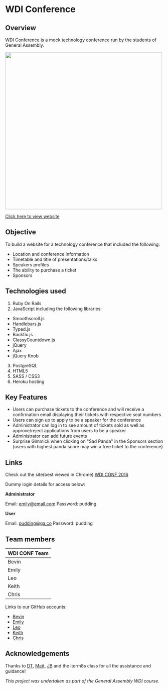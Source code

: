 # WDI Conference

## Overview

WDI Conference is a mock technology conference run by the students of General Assembly.

<img src="http://i.imgur.com/GkFvpnI.png" width="500">

[Click here to view website](https://code-play-wdi-conference.herokuapp.com/)

## Objective

To build a website for a technology conference that included the following:
- Location and conference information
- Timetable and title of presentations/talks
- Speakers profiles
- The ability to purchase a ticket
- Sponsors

## Technologies used

1. Ruby On Rails
2. JavaScript including the following libraries:
  - Smoothscroll.js
  - Handlebars.js
  - Typed.js
  - Backfix.js
  - ClassyCountdown.js
  - jQuery
  - Ajax
  - jQuery Knob
3. PostgreSQL
4. HTML5
5. SASS / CSS3
6. Heroku hosting


## Key Features

- Users can purchase tickets to the conference and will receive a confirmation email displaying their tickets with respective seat numbers
- Users can sign up to apply to be a speaker for the conference
- Administrator can log in to see amount of tickets sold as well as approve/reject applications from users to be a speaker
- Administrator can add future events
- Surprise Gimmick when clicking on "Sad Panda" in the Sponsors section (users with highest panda score may win a free ticket to the conference)

## Links

Check out the site(best viewed in Chrome) [WDI CONF 2016](https://code-play-wdi-conference.herokuapp.com/)

Dummy login details for access below:

**Administrator**

Email: emily@email.com
Password: pudding

**User**

Email: pudding@ga.co
Password: pudding

## Team members

| WDI CONF Team |
| ------------- |
| Bevin         |
| Emily         |
| Leo           |
| Keith         |
| Chris         |


Links to our GitHub accounts:
- [Bevin](https://github.com/bevieboo)
- [Emily](https://github.com/EmilyBie)
- [Leo](https://github.com/YehongYou)
- [Keith](https://github.com/keitheous)
- [Chris](https://github.com/hanernlee)


## Acknowledgements

Thanks to [DT](https://github.com/epoch), [Matt](https://github.com/mattswann), [JB](https://github.com/bairstow) and the iterm8s class for all the assistance and guidance!

*This project was undertaken as part of the General Assembly WDI course.*
